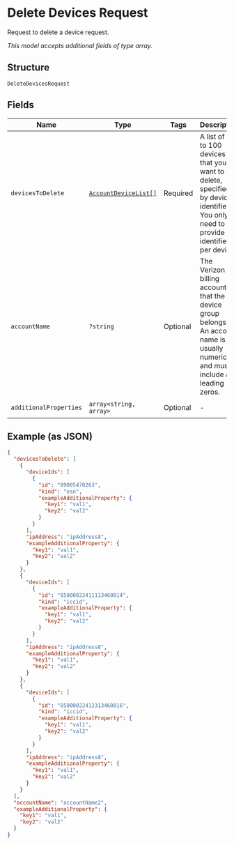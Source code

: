 
# Delete Devices Request

Request to delete a device request.

*This model accepts additional fields of type array.*

## Structure

`DeleteDevicesRequest`

## Fields

| Name | Type | Tags | Description | Getter | Setter |
|  --- | --- | --- | --- | --- | --- |
| `devicesToDelete` | [`AccountDeviceList[]`](../../doc/models/account-device-list.md) | Required | A list of up to 100 devices that you want to delete, specified by device identifier. You only need to provide one identifier per device. | getDevicesToDelete(): array | setDevicesToDelete(array devicesToDelete): void |
| `accountName` | `?string` | Optional | The Verizon billing account that the device group belongs to. An account name is usually numeric, and must include any leading zeros. | getAccountName(): ?string | setAccountName(?string accountName): void |
| `additionalProperties` | `array<string, array>` | Optional | - | findAdditionalProperty(string key): array | additionalProperty(string key, array value): void |

## Example (as JSON)

```json
{
  "devicesToDelete": [
    {
      "deviceIds": [
        {
          "id": "09005470263",
          "kind": "esn",
          "exampleAdditionalProperty": {
            "key1": "val1",
            "key2": "val2"
          }
        }
      ],
      "ipAddress": "ipAddress8",
      "exampleAdditionalProperty": {
        "key1": "val1",
        "key2": "val2"
      }
    },
    {
      "deviceIds": [
        {
          "id": "85000022411113460014",
          "kind": "iccid",
          "exampleAdditionalProperty": {
            "key1": "val1",
            "key2": "val2"
          }
        }
      ],
      "ipAddress": "ipAddress8",
      "exampleAdditionalProperty": {
        "key1": "val1",
        "key2": "val2"
      }
    },
    {
      "deviceIds": [
        {
          "id": "85000022412313460016",
          "kind": "iccid",
          "exampleAdditionalProperty": {
            "key1": "val1",
            "key2": "val2"
          }
        }
      ],
      "ipAddress": "ipAddress8",
      "exampleAdditionalProperty": {
        "key1": "val1",
        "key2": "val2"
      }
    }
  ],
  "accountName": "accountName2",
  "exampleAdditionalProperty": {
    "key1": "val1",
    "key2": "val2"
  }
}
```

